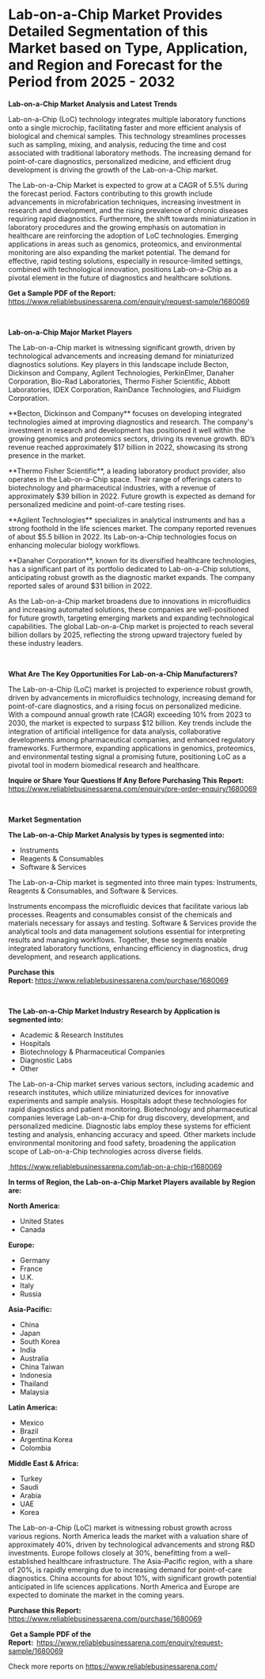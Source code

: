 <p><h1>Lab-on-a-Chip Market Provides Detailed Segmentation of this Market based on Type, Application, and Region and Forecast for the Period from 2025 - 2032</h1></p><p><strong>Lab-on-a-Chip Market Analysis and Latest Trends</strong></p>
<p><p>Lab-on-a-Chip (LoC) technology integrates multiple laboratory functions onto a single microchip, facilitating faster and more efficient analysis of biological and chemical samples. This technology streamlines processes such as sampling, mixing, and analysis, reducing the time and cost associated with traditional laboratory methods. The increasing demand for point-of-care diagnostics, personalized medicine, and efficient drug development is driving the growth of the Lab-on-a-Chip market.</p><p>The Lab-on-a-Chip Market is expected to grow at a CAGR of 5.5% during the forecast period. Factors contributing to this growth include advancements in microfabrication techniques, increasing investment in research and development, and the rising prevalence of chronic diseases requiring rapid diagnostics. Furthermore, the shift towards miniaturization in laboratory procedures and the growing emphasis on automation in healthcare are reinforcing the adoption of LoC technologies. Emerging applications in areas such as genomics, proteomics, and environmental monitoring are also expanding the market potential. The demand for effective, rapid testing solutions, especially in resource-limited settings, combined with technological innovation, positions Lab-on-a-Chip as a pivotal element in the future of diagnostics and healthcare solutions.</p></p>
<p><strong>Get a Sample PDF of the Report:&nbsp;</strong> <a href="https://www.reliablebusinessarena.com/enquiry/request-sample/1680069?utm_campaign=3124&utm_medium=2&utm_source=Github&utm_content=ia&utm_term=25032025&utm_id=lab-on-a-chip">https://www.reliablebusinessarena.com/enquiry/request-sample/1680069</a></p>
<p>&nbsp;</p>
<p><strong>Lab-on-a-Chip Major Market Players</strong></p>
<p><p>The Lab-on-a-Chip market is witnessing significant growth, driven by technological advancements and increasing demand for miniaturized diagnostics solutions. Key players in this landscape include Becton, Dickinson and Company, Agilent Technologies, PerkinElmer, Danaher Corporation, Bio-Rad Laboratories, Thermo Fisher Scientific, Abbott Laboratories, IDEX Corporation, RainDance Technologies, and Fluidigm Corporation.</p><p>**Becton, Dickinson and Company** focuses on developing integrated technologies aimed at improving diagnostics and research. The company's investment in research and development has positioned it well within the growing genomics and proteomics sectors, driving its revenue growth. BD’s revenue reached approximately $17 billion in 2022, showcasing its strong presence in the market.</p><p>**Thermo Fisher Scientific**, a leading laboratory product provider, also operates in the Lab-on-a-Chip space. Their range of offerings caters to biotechnology and pharmaceutical industries, with a revenue of approximately $39 billion in 2022. Future growth is expected as demand for personalized medicine and point-of-care testing rises.</p><p>**Agilent Technologies** specializes in analytical instruments and has a strong foothold in the life sciences market. The company reported revenues of about $5.5 billion in 2022. Its Lab-on-a-Chip technologies focus on enhancing molecular biology workflows.</p><p>**Danaher Corporation**, known for its diversified healthcare technologies, has a significant part of its portfolio dedicated to Lab-on-a-Chip solutions, anticipating robust growth as the diagnostic market expands. The company reported sales of around $31 billion in 2022.</p><p>As the Lab-on-a-Chip market broadens due to innovations in microfluidics and increasing automated solutions, these companies are well-positioned for future growth, targeting emerging markets and expanding technological capabilities. The global Lab-on-a-Chip market is projected to reach several billion dollars by 2025, reflecting the strong upward trajectory fueled by these industry leaders.</p></p>
<p>&nbsp;</p>
<p><strong>What Are The Key Opportunities For Lab-on-a-Chip Manufacturers?</strong></p>
<p><p>The Lab-on-a-Chip (LoC) market is projected to experience robust growth, driven by advancements in microfluidics technology, increasing demand for point-of-care diagnostics, and a rising focus on personalized medicine. With a compound annual growth rate (CAGR) exceeding 10% from 2023 to 2030, the market is expected to surpass $12 billion. Key trends include the integration of artificial intelligence for data analysis, collaborative developments among pharmaceutical companies, and enhanced regulatory frameworks. Furthermore, expanding applications in genomics, proteomics, and environmental testing signal a promising future, positioning LoC as a pivotal tool in modern biomedical research and healthcare.</p></p>
<p><strong>Inquire or Share Your Questions If Any Before Purchasing This Report:</strong> <a href="https://www.reliablebusinessarena.com/enquiry/pre-order-enquiry/1680069?utm_campaign=3124&utm_medium=2&utm_source=Github&utm_content=ia&utm_term=25032025&utm_id=lab-on-a-chip">https://www.reliablebusinessarena.com/enquiry/pre-order-enquiry/1680069</a></p>
<p>&nbsp;</p>
<p><strong>Market Segmentation</strong></p>
<p><strong>The Lab-on-a-Chip Market Analysis by types is segmented into:</strong></p>
<p><ul><li>Instruments</li><li>Reagents & Consumables</li><li>Software & Services</li></ul></p>
<p><p>The Lab-on-a-Chip market is segmented into three main types: Instruments, Reagents & Consumables, and Software & Services. </p><p>Instruments encompass the microfluidic devices that facilitate various lab processes. Reagents and consumables consist of the chemicals and materials necessary for assays and testing. Software & Services provide the analytical tools and data management solutions essential for interpreting results and managing workflows. Together, these segments enable integrated laboratory functions, enhancing efficiency in diagnostics, drug development, and research applications.</p></p>
<p><strong>Purchase this Report:&nbsp;</strong><a href="https://www.reliablebusinessarena.com/purchase/1680069?utm_campaign=3124&utm_medium=2&utm_source=Github&utm_content=ia&utm_term=25032025&utm_id=lab-on-a-chip">https://www.reliablebusinessarena.com/purchase/1680069</a></p>
<p>&nbsp;</p>
<p><strong>The Lab-on-a-Chip Market Industry Research by Application is segmented into:</strong></p>
<p><ul><li>Academic & Research Institutes</li><li>Hospitals</li><li>Biotechnology & Pharmaceutical Companies</li><li>Diagnostic Labs</li><li>Other</li></ul></p>
<p><p>The Lab-on-a-Chip market serves various sectors, including academic and research institutes, which utilize miniaturized devices for innovative experiments and sample analysis. Hospitals adopt these technologies for rapid diagnostics and patient monitoring. Biotechnology and pharmaceutical companies leverage Lab-on-a-Chip for drug discovery, development, and personalized medicine. Diagnostic labs employ these systems for efficient testing and analysis, enhancing accuracy and speed. Other markets include environmental monitoring and food safety, broadening the application scope of Lab-on-a-Chip technologies across diverse fields.</p></p>
<p><a href="https://www.reliablebusinessarena.com/lab-on-a-chip-r1680069?utm_campaign=3124&utm_medium=2&utm_source=Github&utm_content=ia&utm_term=25032025&utm_id=lab-on-a-chip">&nbsp;https://www.reliablebusinessarena.com/lab-on-a-chip-r1680069</a></p>
<p><strong>In terms of Region, the Lab-on-a-Chip Market Players available by Region are:</strong></p>
<p>
    <p> <strong> North America: </strong>
        <ul>
            <li>United States</li>
            <li>Canada</li>
        </ul>
        </p> 
    <p> <strong> Europe: </strong>
        <ul>
            <li>Germany</li>
            <li>France</li>
            <li>U.K.</li>
            <li>Italy</li>
            <li>Russia</li>
        </ul>
        </p> 
    <p> <strong> Asia-Pacific: </strong>
        <ul>
            <li>China</li>
            <li>Japan</li>
            <li>South Korea</li>
            <li>India</li>
            <li>Australia</li>
            <li>China Taiwan</li>
            <li>Indonesia</li>
            <li>Thailand</li>
            <li>Malaysia</li>
        </ul>
        </p> 
    <p> <strong> Latin America: </strong>
        <ul>
            <li>Mexico</li>
            <li>Brazil</li>
            <li>Argentina Korea</li>
            <li>Colombia</li>
        </ul>
        </p> 
    <p> <strong> Middle East & Africa: </strong>
        <ul>
            <li>Turkey</li>
            <li>Saudi</li>
            <li>Arabia</li>
            <li>UAE</li>
            <li>Korea</li>
        </ul>
    </p>
    </p>
<p><p>The Lab-on-a-Chip (LoC) market is witnessing robust growth across various regions. North America leads the market with a valuation share of approximately 40%, driven by technological advancements and strong R&D investments. Europe follows closely at 30%, benefitting from a well-established healthcare infrastructure. The Asia-Pacific region, with a share of 20%, is rapidly emerging due to increasing demand for point-of-care diagnostics. China accounts for about 10%, with significant growth potential anticipated in life sciences applications. North America and Europe are expected to dominate the market in the coming years.</p></p>
<p><strong>Purchase this Report: </strong><a href="https://www.reliablebusinessarena.com/purchase/1680069?utm_campaign=3124&utm_medium=2&utm_source=Github&utm_content=ia&utm_term=25032025&utm_id=lab-on-a-chip">https://www.reliablebusinessarena.com/purchase/1680069</a></p>
<p>&nbsp;<strong>Get a Sample PDF of the Report:&nbsp;&nbsp;</strong><a href="https://www.reliablebusinessarena.com/enquiry/request-sample/1680069?utm_campaign=3124&utm_medium=2&utm_source=Github&utm_content=ia&utm_term=25032025&utm_id=lab-on-a-chip">https://www.reliablebusinessarena.com/enquiry/request-sample/1680069</a></p>
<p><strong></strong></p>
<p>Check more reports on <a href="https://www.reliablebusinessarena.com/?utm_campaign=3124&utm_medium=2&utm_source=Github&utm_content=ia&utm_term=25032025&utm_id=lab-on-a-chip">https://www.reliablebusinessarena.com/</a></p>